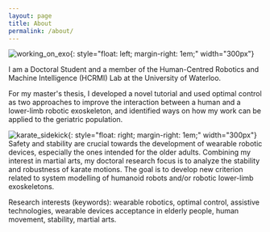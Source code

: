 ```yaml
---
layout: page
title: About
permalink: /about/
---
```

![working_on_exo](../assets/img/working_on_exo.JPG){: style="float: left; margin-right: 1em;" width="300px"}

I am a Doctoral Student and a member of the Human-Centred Robotics and Machine Intelligence (HCRMI) Lab at the University of Waterloo.

For my master's thesis, I developed a novel tutorial and used optimal control as two approaches to improve the interaction between a human and a lower-limb robotic exoskeleton, and identified ways on how my work can be applied to the geriatric population. 

![karate_sidekick](../assets/img/karate_sidekick.JPG){: style="float: right; margin-right: 1em;" width="300px"}
Safety and stability are crucial towards the development of wearable robotic devices, especially the ones intended for the older adults. Combining my interest in martial arts, my doctoral research focus is to analyze the stability and robustness of karate motions. The goal is to develop new criterion related to system modelling of humanoid robots and/or robotic lower-limb exoskeletons.

Research interests (keywords): wearable robotics, optimal control, assistive technologies, wearable devices acceptance in elderly people, human movement, stability, martial arts.


<!---
This is the base Jekyll theme. You can find out more info about customizing your Jekyll theme, as well as basic Jekyll usage documentation at [jekyllrb.com](https://jekyllrb.com/)

You can find the source code for Minima at GitHub:
[jekyll][jekyll-organization] /
[minima](https://github.com/jekyll/minima)

You can find the source code for Jekyll at GitHub:
[jekyll][jekyll-organization] /
[jekyll](https://github.com/jekyll/jekyll)


[jekyll-organization]: https://github.com/jekyll
--->

